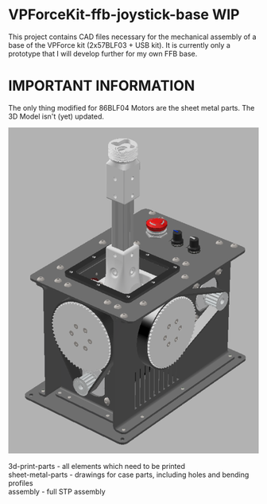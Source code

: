 # VPForceKit-ffb-joystick-base WIP
This project contains CAD files necessary for the mechanical assembly of a base of the VPForce kit (2x57BLF03 + USB kit).
It is currently only a prototype that I will develop further for my own FFB base.

# IMPORTANT INFORMATION
The only thing modified for 86BLF04 Motors are the sheet metal parts. The 3D Model isn't (yet) updated.

![image](assembly.png) 

3d-print-parts - all elements which need to be printed  
sheet-metal-parts - drawings for case parts, including holes and bending profiles  
assembly - full STP assembly

